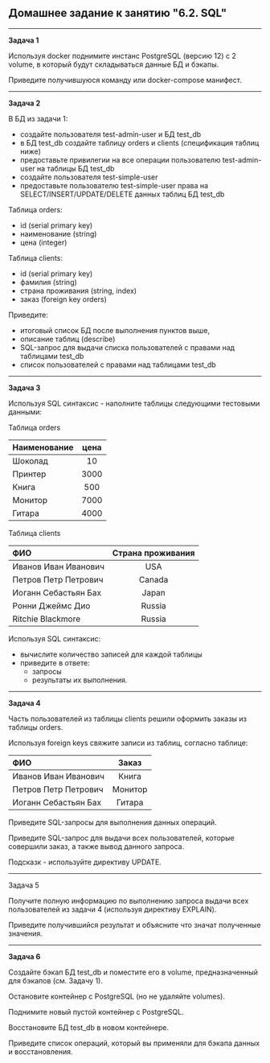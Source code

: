 ## Домашнее задание к занятию "6.2. SQL"
___
**Задача 1**

Используя docker поднимите инстанс PostgreSQL (версию 12) c 2 volume, в который будут складываться данные БД и бэкапы.

Приведите получившуюся команду или docker-compose манифест.
___
**Задача 2**

В БД из задачи 1:

- создайте пользователя test-admin-user и БД test_db
- в БД test_db создайте таблицу orders и clients (спeцификация таблиц ниже)
- предоставьте привилегии на все операции пользователю test-admin-user на таблицы БД test_db
- создайте пользователя test-simple-user
- предоставьте пользователю test-simple-user права на SELECT/INSERT/UPDATE/DELETE данных таблиц БД test_db

Таблица orders:

- id (serial primary key)
- наименование (string)
- цена (integer)

Таблица clients:

- id (serial primary key)
- фамилия (string)
- страна проживания (string, index)
- заказ (foreign key orders)

Приведите:

- итоговый список БД после выполнения пунктов выше,
- описание таблиц (describe)
- SQL-запрос для выдачи списка пользователей с правами над таблицами test_db
- список пользователей с правами над таблицами test_db
___
**Задача 3**

Используя SQL синтаксис - наполните таблицы следующими тестовыми данными:

Таблица  orders

Наименование | цена
:-------- |:-----:
Шоколад | 10
Принтер | 3000
Книга| 500
Монитор | 7000
Гитара 	| 4000



Таблица clients

ФИО | Страна проживания
:-------- |:-----:
Иванов Иван Иванович |	USA
Петров Петр Петрович |	Canada
Иоганн Себастьян Бах |	Japan
Ронни Джеймс Дио |	Russia
Ritchie Blackmore |	Russia

Используя SQL синтаксис:

- вычислите количество записей для каждой таблицы
- приведите в ответе:
  - запросы
  - результаты их выполнения.
___  
**Задача 4**

Часть пользователей из таблицы clients решили оформить заказы из таблицы orders.

Используя foreign keys свяжите записи из таблиц, согласно таблице:

ФИО |	Заказ
:-------- |:-----:
Иванов Иван Иванович |	Книга
Петров Петр Петрович |	Монитор
Иоганн Себастьян Бах |	Гитара

Приведите SQL-запросы для выполнения данных операций.

Приведите SQL-запрос для выдачи всех пользователей, которые совершили заказ, а также вывод данного запроса.

Подсказк - используйте директиву UPDATE.
___
Задача 5

Получите полную информацию по выполнению запроса выдачи всех пользователей из задачи 4 (используя директиву EXPLAIN).

Приведите получившийся результат и объясните что значат полученные значения.
___
**Задача 6**

Создайте бэкап БД test_db и поместите его в volume, предназначенный для бэкапов (см. Задачу 1).

Остановите контейнер с PostgreSQL (но не удаляйте volumes).

Поднимите новый пустой контейнер с PostgreSQL.

Восстановите БД test_db в новом контейнере.

Приведите список операций, который вы применяли для бэкапа данных и восстановления.